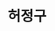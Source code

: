 ---
layout: hubs
key: Q16262220
title: 허정구
name: 허정구
image: 
description: 대한민국의 기업가
score: 0.00012218136978473524
degree: 3
---